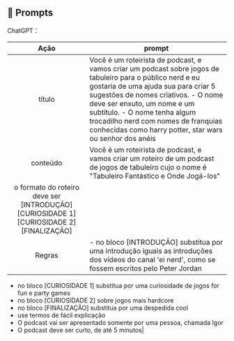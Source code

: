## 🧠 Prompts


ChatGPT：

|   Ação   | prompt                                                                                                                                                                                                                                                                         |
| :------: | ------------------------------------------------------------------------------------------------------------------------------------------------------------------------------------------------------------------------------------------------------------------------------ |
|  título  | Você é um roteirista de podcast, e vamos criar um podcast sobre jogos de tabuleiro para o público nerd e eu gostaria de uma ajuda sua para criar 5 sugestões de nomes criativos. - O nome deve ser enxuto, um nome e um subtítulo. - O nome tenha algum trocadilho nerd com nomes de franquias conhecidas como harry potter, star wars ou senhor dos anéis          |
| conteúdo | Você é um roteirista de podcast, e vamos criar um  roteiro de um podcast de jogos de tabuleiro cujo o nome é "Tabuleiro Fantástico e Onde Jogá-los"
o formato do roteiro deve ser [INTRODUÇÃO] [CURIOSIDADE 1] [CURIOSIDADE 2] [FINALIZAÇÃO]    |
| Regras |- no bloco [INTRODUÇÃO] substitua por uma introdução iguais as introduções dos vídeos do canal 'ei nerd', como se fossem escritos pelo Peter Jordan
- no bloco [CURIOSIDADE 1] substitua por uma curiosidade de jogos for fun e party games
- no bloco [CURIOSIDADE 2] sobre jogos mais hardcore
- no bloco [FINALIZAÇÃO] substitua por uma despedida cool
- use termos de fácil explicação
- O podcast vai ser apresentado somente por uma pessoa, chamada Igor
- O podcast deve ser curto, de até 5 minutos|

